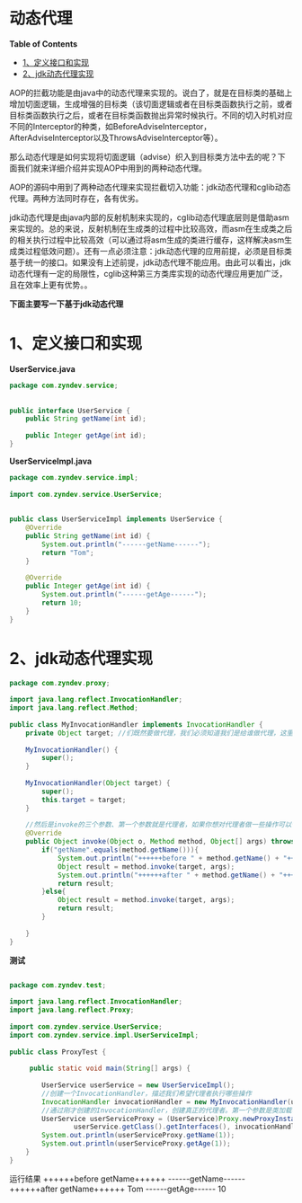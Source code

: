 <h1>动态代理</h1>

**Table of Contents**

<!-- TOC -->

- [1、定义接口和实现](#1定义接口和实现)
- [2、jdk动态代理实现](#2jdk动态代理实现)

<!-- /TOC -->

AOP的拦截功能是由java中的动态代理来实现的。说白了，就是在目标类的基础上增加切面逻辑，生成增强的目标类（该切面逻辑或者在目标类函数执行之前，或者目标类函数执行之后，或者在目标类函数抛出异常时候执行。不同的切入时机对应不同的Interceptor的种类，如BeforeAdviseInterceptor，AfterAdviseInterceptor以及ThrowsAdviseInterceptor等）。

那么动态代理是如何实现将切面逻辑（advise）织入到目标类方法中去的呢？下面我们就来详细介绍并实现AOP中用到的两种动态代理。

AOP的源码中用到了两种动态代理来实现拦截切入功能：jdk动态代理和cglib动态代理。两种方法同时存在，各有优劣。

jdk动态代理是由java内部的反射机制来实现的，cglib动态代理底层则是借助asm来实现的。总的来说，反射机制在生成类的过程中比较高效，而asm在生成类之后的相关执行过程中比较高效（可以通过将asm生成的类进行缓存，这样解决asm生成类过程低效问题）。还有一点必须注意：jdk动态代理的应用前提，必须是目标类基于统一的接口。如果没有上述前提，jdk动态代理不能应用。由此可以看出，jdk动态代理有一定的局限性，cglib这种第三方类库实现的动态代理应用更加广泛，且在效率上更有优势。。

**下面主要写一下基于jdk动态代理**

# 1、定义接口和实现

**UserService.java**
```java
package com.zyndev.service;  
  
  
public interface UserService {  
    public String getName(int id);  
  
    public Integer getAge(int id);  
}  
```

**UserServiceImpl.java**
```java
package com.zyndev.service.impl;  
  
import com.zyndev.service.UserService;  
  
  
public class UserServiceImpl implements UserService {  
    @Override  
    public String getName(int id) {  
        System.out.println("------getName------");  
        return "Tom";  
    }  
  
    @Override  
    public Integer getAge(int id) {  
        System.out.println("------getAge------");  
        return 10;  
    }  
}  
```

# 2、jdk动态代理实现
```java
package com.zyndev.proxy;  
  
import java.lang.reflect.InvocationHandler;    
import java.lang.reflect.Method;  
  
public class MyInvocationHandler implements InvocationHandler {    
    private Object target; //们既然要做代理，我们必须知道我们是给谁做代理，这里的obj就是被代理者。   
    
    MyInvocationHandler() {    
        super();    
    }    
    
    MyInvocationHandler(Object target) {    
        super();    
        this.target = target;    
    }    
    
    //然后是invoke的三个参数、第一个参数就是代理者，如果你想对代理者做一些操作可以使用这个参数；第二个就是被执行的方法，第三个是执行该方法所需的参数。  
    @Override    
    public Object invoke(Object o, Method method, Object[] args) throws Throwable {  //把我们想要通过代理者给被代理者追加的操作都写在invoke方法里面  
        if("getName".equals(method.getName())){    
            System.out.println("++++++before " + method.getName() + "++++++");    
            Object result = method.invoke(target, args);    
            System.out.println("++++++after " + method.getName() + "++++++");    
            return result;    
        }else{    
            Object result = method.invoke(target, args);    
            return result;    
        }    
    
    }    
}    

```
**测试**
```java

package com.zyndev.test;  
  
import java.lang.reflect.InvocationHandler;  
import java.lang.reflect.Proxy;  
  
import com.zyndev.service.UserService;  
import com.zyndev.service.impl.UserServiceImpl;  
  
public class ProxyTest {
    
     public static void main(String[] args) {    
           
        UserService userService = new UserServiceImpl();    
        //创建一个InvocationHandler，描述我们希望代理者执行哪些操作  
        InvocationHandler invocationHandler = new MyInvocationHandler(userService);   
        //通过刚才创建的InvocationHandler，创建真正的代理者。第一个参数是类加载器，第二个参数是这个代理者实现哪些接口(与被代理者实现的是相同的接口)  
        UserService userServiceProxy = (UserService)Proxy.newProxyInstance(userService.getClass().getClassLoader(),    
                userService.getClass().getInterfaces(), invocationHandler);    
        System.out.println(userServiceProxy.getName(1));    
        System.out.println(userServiceProxy.getAge(1));    
    }    
}  
```

运行结果
++++++before getName++++++
------getName------
++++++after getName++++++
Tom
------getAge------
10

